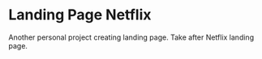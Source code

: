 # Landing Page Netflix
Another personal project creating landing page. Take after Netflix landing page.
